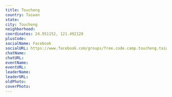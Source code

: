 ```yaml
---
title: Toucheng
country: Taiwan
state: 
city: Toucheng
neighborhood: 
coordinates: 24.951152, 121.492128
plusCode:
socialName: Facebook
socialURL: https://www.facebook.com/groups/free.code.camp.toucheng.taiwan
chatName:
chatURL:
eventName:
eventURL:
leaderName:
leaderURL:
oldPhoto: 
coverPhoto:
---
```

